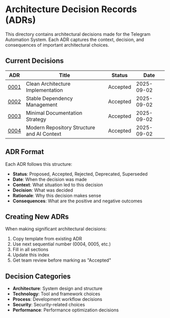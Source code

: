 # Architecture Decision Records (ADRs)

This directory contains architectural decisions made for the Telegram Automation System. Each ADR captures the context, decision, and consequences of important architectural choices.

## Current Decisions

| ADR | Title | Status | Date |
|-----|-------|--------|------|
| [0001](0001-clean-architecture.md) | Clean Architecture Implementation | Accepted | 2025-09-02 |
| [0002](0002-dependency-management.md) | Stable Dependency Management | Accepted | 2025-09-02 |
| [0003](0003-documentation-strategy.md) | Minimal Documentation Strategy | Accepted | 2025-09-02 |
| [0004](0004-repository-structure.md) | Modern Repository Structure and AI Context | Accepted | 2025-09-02 |

## ADR Format

Each ADR follows this structure:

- **Status**: Proposed, Accepted, Rejected, Deprecated, Superseded
- **Date**: When the decision was made
- **Context**: What situation led to this decision
- **Decision**: What was decided
- **Rationale**: Why this decision makes sense
- **Consequences**: What are the positive and negative outcomes

## Creating New ADRs

When making significant architectural decisions:

1. Copy template from existing ADR
2. Use next sequential number (0004, 0005, etc.)
3. Fill in all sections
4. Update this index
5. Get team review before marking as "Accepted"

## Decision Categories

- **Architecture**: System design and structure
- **Technology**: Tool and framework choices  
- **Process**: Development workflow decisions
- **Security**: Security-related choices
- **Performance**: Performance optimization decisions